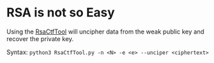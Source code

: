 # RSA is not so Easy

Using the [RsaCtfTool](https://github.com/Ganapati/RsaCtfTool) will uncipher data from the weak public key and recover the private key.

Syntax: `python3 RsaCtfTool.py -n <N> -e <e> --unciper <ciphertext>`
